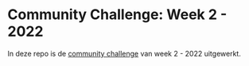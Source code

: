 # Community Challenge: Week 2 - 2022

In deze repo is de [community challenge](https://community-challenge.netlify.app/) van week 2 - 2022 uitgewerkt.

